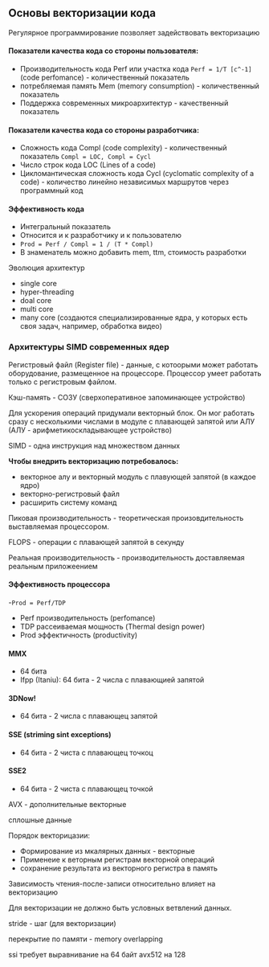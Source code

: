 ## Основы векторизации кода
Регулярное программирование позволяет задействовать векторизацию

#### Показатели качества кода со стороны пользователя:
- Производительность кода Perf или участка кода `Perf = 1/T [c^-1]` (code perfomance) - количественный показатель
- потребляемая память Mem (memory consumption) - количественный показатель
- Поддержка современных микроархитектур - качественный показатель

#### Показатели качества кода со стороны разработчика:
- Сложность кода Compl (code complexity) - количественный показатель `Compl = LOC, Compl = Сycl`
- Число строк кода LOC (Lines of a code)
- Цикломантическая сложность кода Cycl (cyclomatic complexity of a code) - количество линейно независимых маршрутов через программный код

#### Эффективность кода
- Интегральный показатель
- Относится и к разработчику и к пользователю
- `Prod = Perf / Compl = 1 / (T * Compl)`
- В знаменатель можно добавить mem, ttm, стоимость разработки

Эволюция архитектур
- single core
- hyper-threading
- doal core
- multi core
- many core (создаются специализированные ядра, у которых есть своя задач, например, обработка видео)

### Архитектуры SIMD современных ядер
Регистровый файл (Register file) - данные, с котоорыми может работать оборудование, размещенное на процессоре.
Процессор умеет работать только с регистровым файлом.

Кэш-память - СОЗУ (сверхоперативное запоминающее устройство)

Для ускорения операций придумали векторный блок. Он мог работать сразу с несколькими числами в модуле с плавающей запятой или АЛУ (АЛУ - арифметикоскладывающее устройство)

SIMD - одна инструкция над множеством данных

**Чтобы внедрить векторизацию потребовалось:**
- векторное алу и векторный модуль с плавующей запятой (в каждое ядро)
- векторно-регистровый файл
- расширить систему команд

Пиковая производительность - теоретическая произовдительность выставляемая процессором. 

FLOPS - операции с плавающей запятой в секунду

Реальная производительность - производительность доставляемая реальным приложеением

#### Эффективность процессора
-`Prod = Perf/TDP`
- Perf производительность (perfomance)
- TDP рассеиваемая мощность (Thermal design power)
- Prod эффектичность (productivity)

#### MMX
- 64 бита
- Ifpp (Itaniu): 64 бита - 2 числа с плавающией запятой

#### 3DNow!
- 64 бита - 2 числа с плавающец запятой

#### SSE (striming sint exceptions)
  - 64 бита - 2 чиста с плавающец точкоц
 
#### SSE2
  - 64 бита - 2 чиста с плавающец точкой

AVX - дополнительные векторные

сплошные данные

Порядок векторицазии:
- Формирование из мкалярных данных - векторные
- Применеие к веторным регистрам векторной операций
- сохранение результата из векторного регистра в память

Зависимость чтения-после-записи относительно влияет на векторизацию

Для векторизации не должно быть условных ветвлений данных.

stride - шаг (для векторизации)

перекрытие по памяти - memory overlapping

ssi требует выравнивание на 64 байт
avx512 на 128

